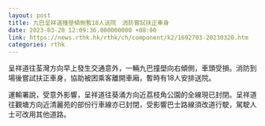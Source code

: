 ```yaml
---
layout: post
title: 九巴呈祥道撞壆傾側暫18人送院　消防嘗試扶正車身
date: 2023-03-20 12:09:36.000000000 +08:00
link: https://news.rthk.hk/rthk/ch/component/k2/1692703-20230320.htm
categories: rthk
---
```


呈祥道往荃灣方向早上發生交通意外，一輛九巴撞壆向右傾側，車頭受損。消防到場後嘗試扶正車身，協助被困乘客離開車廂，暫時有18人安排送院。

運輸署說，受意外影響，呈祥道往葵涌方向近荔枝角公園的全線現已封閉。呈祥道往觀塘方向近清麗苑的部份行車線亦已封閉，受影響巴士路線須改道行駛，駕駛人士可改用其他道路。
